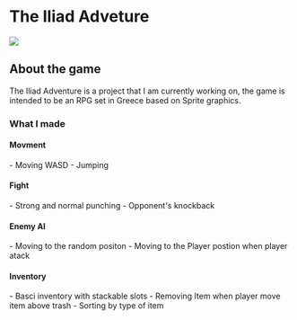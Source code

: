 <h1>The Iliad Adveture</h1>

<img src="https://i.postimg.cc/Hk5HkL6C/screen1.png"></img>


<h2>About the game</h2>

The Iliad Adventure is a project that I am currently working on,
the game is intended to be an RPG set in Greece based on Sprite graphics.

<h3>What I made</h3>
<h4>Movment</h4>
- Moving WASD
- Jumping
<h4>Fight</h4>
- Strong and normal punching
- Opponent's knockback
<h4>Enemy AI</h4>
- Moving to the random positon
- Moving to the Player postion when player atack
<h4>Inventory</h4>
- Basci inventory with stackable slots
- Removing Item when player move item above trash
- Sorting by type of item

